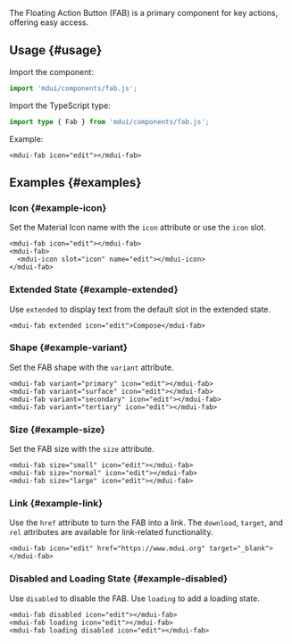 The Floating Action Button (FAB) is a primary component for key actions, offering easy access.

## Usage {#usage}

Import the component:

```js
import 'mdui/components/fab.js';
```

Import the TypeScript type:

```ts
import type { Fab } from 'mdui/components/fab.js';
```

Example:

```html,example
<mdui-fab icon="edit"></mdui-fab>
```

## Examples {#examples}

### Icon {#example-icon}

Set the Material Icon name with the `icon` attribute or use the `icon` slot.

```html,example,expandable
<mdui-fab icon="edit"></mdui-fab>
<mdui-fab>
  <mdui-icon slot="icon" name="edit"></mdui-icon>
</mdui-fab>
```

### Extended State {#example-extended}

Use `extended` to display text from the default slot in the extended state.

```html,example,expandable
<mdui-fab extended icon="edit">Compose</mdui-fab>
```

### Shape {#example-variant}

Set the FAB shape with the `variant` attribute.

```html,example,expandable
<mdui-fab variant="primary" icon="edit"></mdui-fab>
<mdui-fab variant="surface" icon="edit"></mdui-fab>
<mdui-fab variant="secondary" icon="edit"></mdui-fab>
<mdui-fab variant="tertiary" icon="edit"></mdui-fab>
```

### Size {#example-size}

Set the FAB size with the `size` attribute.

```html,example,expandable
<mdui-fab size="small" icon="edit"></mdui-fab>
<mdui-fab size="normal" icon="edit"></mdui-fab>
<mdui-fab size="large" icon="edit"></mdui-fab>
```

### Link {#example-link}

Use the `href` attribute to turn the FAB into a link. The `download`, `target`, and `rel` attributes are available for link-related functionality.

```html,example,expandable
<mdui-fab icon="edit" href="https://www.mdui.org" target="_blank"></mdui-fab>
```

### Disabled and Loading State {#example-disabled}

Use `disabled` to disable the FAB. Use `loading` to add a loading state.

```html,example,expandable
<mdui-fab disabled icon="edit"></mdui-fab>
<mdui-fab loading icon="edit"></mdui-fab>
<mdui-fab loading disabled icon="edit"></mdui-fab>
```
